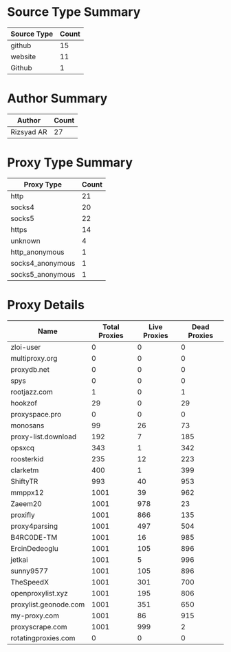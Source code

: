 # Source Type Summary

| Source Type | Count |
|-------------|-------|
| github | 15 |
| website | 11 |
| Github | 1 |


# Author Summary

| Author | Count |
|--------|-------|
| Rizsyad AR | 27 |


# Proxy Type Summary

| Proxy Type | Count |
|------------|-------|
| http | 21 |
| socks4 | 20 |
| socks5 | 22 |
| https | 14 |
| unknown | 4 |
| http_anonymous | 1 |
| socks4_anonymous | 1 |
| socks5_anonymous | 1 |


# Proxy Details

| Name | Total Proxies | Live Proxies | Dead Proxies |
|------|---------------|--------------|---------------|
| zloi-user | 0 | 0 | 0 |
| multiproxy.org | 0 | 0 | 0 |
| proxydb.net | 0 | 0 | 0 |
| spys | 0 | 0 | 0 |
| rootjazz.com | 1 | 0 | 1 |
| hookzof | 29 | 0 | 29 |
| proxyspace.pro | 0 | 0 | 0 |
| monosans | 99 | 26 | 73 |
| proxy-list.download | 192 | 7 | 185 |
| opsxcq | 343 | 1 | 342 |
| roosterkid | 235 | 12 | 223 |
| clarketm | 400 | 1 | 399 |
| ShiftyTR | 993 | 40 | 953 |
| mmppx12 | 1001 | 39 | 962 |
| Zaeem20 | 1001 | 978 | 23 |
| proxifly | 1001 | 866 | 135 |
| proxy4parsing | 1001 | 497 | 504 |
| B4RC0DE-TM | 1001 | 16 | 985 |
| ErcinDedeoglu | 1001 | 105 | 896 |
| jetkai | 1001 | 5 | 996 |
| sunny9577 | 1001 | 105 | 896 |
| TheSpeedX | 1001 | 301 | 700 |
| openproxylist.xyz | 1001 | 195 | 806 |
| proxylist.geonode.com | 1001 | 351 | 650 |
| my-proxy.com | 1001 | 86 | 915 |
| proxyscrape.com | 1001 | 999 | 2 |
| rotatingproxies.com | 0 | 0 | 0 |
